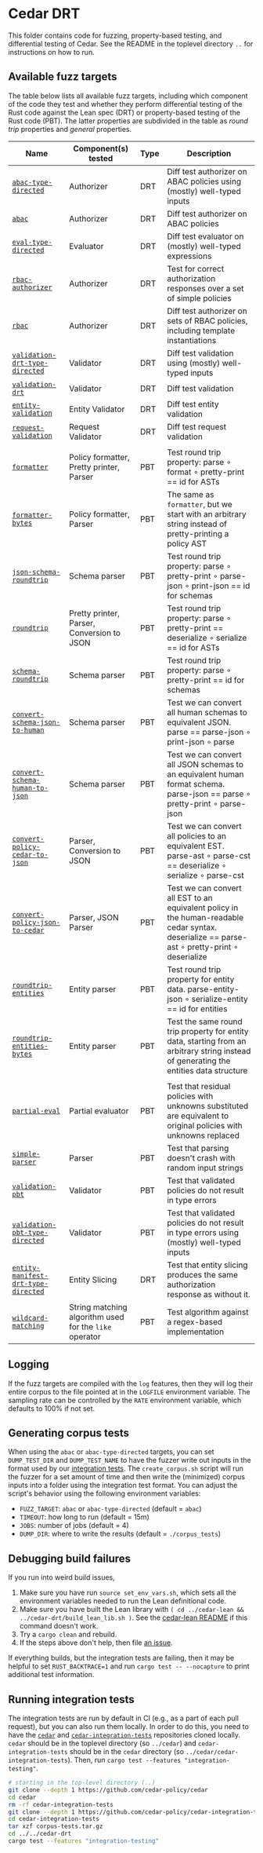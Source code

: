 # Cedar DRT

This folder contains code for fuzzing, property-based testing, and differential testing of Cedar.
See the README in the toplevel directory `..` for instructions on how to run.

## Available fuzz targets

The table below lists all available fuzz targets, including which component of the code they test and whether they perform differential testing of the Rust code against the Lean spec (DRT) or property-based testing of the Rust code (PBT). The latter properties are subdivided in the table as _round trip_ properties and _general_ properties.

| Name | Component(s) tested | Type | Description |
| ----------- | ----------- | ----------- | ----------- |
| [`abac-type-directed`](fuzz/fuzz_targets/abac-type-directed.rs) | Authorizer | DRT | Diff test authorizer on ABAC policies using (mostly) well-typed inputs |
| [`abac`](fuzz/fuzz_targets/abac.rs) | Authorizer | DRT | Diff test authorizer on ABAC policies |
| [`eval-type-directed`](fuzz/fuzz_targets/eval-type-directed.rs) | Evaluator | DRT | Diff test evaluator on (mostly) well-typed expressions |
| [`rbac-authorizer`](fuzz/fuzz_targets/rbac-authorizer.rs) | Authorizer | DRT | Test for correct authorization responses over a set of simple policies |
| [`rbac`](fuzz/fuzz_targets/rbac.rs) | Authorizer | DRT | Diff test authorizer on sets of RBAC policies, including template instantiations |
| [`validation-drt-type-directed`](fuzz/fuzz_targets/validation-drt-type-directed.rs) | Validator | DRT | Diff test validation using (mostly) well-typed inputs |
| [`validation-drt`](fuzz/fuzz_targets/validation-drt.rs) | Validator | DRT | Diff test validation |
| [`entity-validation`](fuzz/fuzz_targets/entity-validation.rs) | Entity Validator | DRT | Diff test entity validation | 
| [`request-validation`](fuzz/fuzz_targets/request-validation.rs) | Request Validator | DRT | Diff test request validation |
|  |  |  |  |
| [`formatter`](fuzz/fuzz_targets/formatter.rs) | Policy formatter, Pretty printer, Parser | PBT | Test round trip property: parse ∘ format ∘ pretty-print == id for ASTs |
| [`formatter-bytes`](fuzz/fuzz_targets/formatter-bytes.rs) | Policy formatter, Parser | PBT | The same as `formatter`, but we start with an arbitrary string instead of pretty-printing a policy AST |
| [`json-schema-roundtrip`](fuzz/fuzz_targets/json-schema-roundtrip.rs) | Schema parser | PBT | Test round trip property: parse ∘ pretty-print ∘ parse-json ∘ print-json == id for schemas
| [`roundtrip`](fuzz/fuzz_targets/roundtrip.rs) | Pretty printer, Parser, Conversion to JSON | PBT | Test round trip property: parse ∘ pretty-print == deserialize ∘ serialize == id for ASTs |
| [`schema-roundtrip`](fuzz/fuzz_targets/schema-roundtrip.rs) | Schema parser | PBT | Test round trip property: parse ∘ pretty-print == id for schemas
| [`convert-schema-json-to-human`](fuzz/fuzz_targets/convert-schema-json-to-human.rs) | Schema parser | PBT | Test we can convert all human schemas to equivalent JSON. parse == parse-json ∘ print-json ∘ parse 
| [`convert-schema-human-to-json`](fuzz/fuzz_targets/convert-schema-human-to-json.rs) | Schema parser | PBT | Test we can convert all JSON schemas to an equivalent human format schema. parse-json == parse ∘ pretty-print ∘ parse-json
| [`convert-policy-cedar-to-json`](fuzz/fuzz_targets/convert-policy-cedar-to-json.rs) | Parser, Conversion to JSON | PBT | Test we can convert all policies to an equivalent EST.  parse-ast ∘ parse-cst == deserialize ∘ serialize ∘ parse-cst
| [`convert-policy-json-to-cedar`](fuzz/fuzz_targets/convert-policy-json-to-cedar.rs) | Parser, JSON Parser | PBT | Test we can convert all EST to an equivalent policy in the human-readable cedar syntax. deserialize == parse-ast ∘ pretty-print ∘ deserialize
| [`roundtrip-entities`](fuzz/fuzz_targets/roundtrip-entities.rs) | Entity parser | PBT | Test round trip property for entity data. parse-entity-json ∘ serialize-entity == id for entities |
| [`roundtrip-entities-bytes`](fuzz/fuzz_targets/roundtrip-entities.rs) | Entity parser | PBT | Test the same round trip property for entity data, starting from an arbitrary string instead of generating the entities data structure |
|  |  |  |  |
| [`partial-eval`](fuzz/fuzz_targets/partial-eval.rs) | Partial evaluator | PBT | Test that residual policies with unknowns substituted are equivalent to original policies with unknowns replaced |
| [`simple-parser`](fuzz/fuzz_targets/simple-parser.rs) |  Parser | PBT | Test that parsing doesn't crash with random input strings |
| [`validation-pbt`](fuzz/fuzz_targets/validation-pbt.rs) | Validator | PBT | Test that validated policies do not result in type errors |
| [`validation-pbt-type-directed`](fuzz/fuzz_targets/validation-pbt-type-directed.rs) | Validator | PBT | Test that validated policies do not result in type errors using (mostly) well-typed inputs |
| [`entity-manifest-drt-type-directed`](fuzz/fuzz_targets/entity-slicing-pbt-type-directed.rs) | Entity Slicing | DRT | Test that entity slicing produces the same authorization response as without it. |
| [`wildcard-matching`](fuzz/fuzz_targets/wildcard-matching.rs) | String matching algorithm used for the `like` operator | PBT | Test algorithm against a regex-based implementation |
## Logging

If the fuzz targets are compiled with the `log` features, then they will log their entire corpus to the file pointed at in the `LOGFILE` environment variable.
The sampling rate can be controlled by the `RATE` environment variable, which defaults to 100% if not set.

## Generating corpus tests

When using the `abac` or `abac-type-directed` targets, you can set `DUMP_TEST_DIR` and `DUMP_TEST_NAME` to have the fuzzer write out inputs in the format used by our [integration tests](https://github.com/cedar-policy/cedar/tree/main/cedar-integration-tests).
The `create_corpus.sh` script will run the fuzzer for a set amount of time and then write the (minimized) corpus inputs into a folder using the integration test format.
You can adjust the script's behavior using the following environment variables:

* `FUZZ_TARGET`: `abac` or `abac-type-directed` (default = `abac`)
* `TIMEOUT`: how long to run (default = 15m)
* `JOBS`: number of jobs (default = 4)
* `DUMP_DIR`: where to write the results (default = `./corpus_tests`)

## Debugging build failures

If you run into weird build issues,
1. Make sure you have run `source set_env_vars.sh`, which sets all the environment variables needed to run the Lean definitional code.
2. Make sure you have built the Lean library with `( cd ../cedar-lean && ../cedar-drt/build_lean_lib.sh )`. See the [cedar-lean README](../cedar-lean/README.md) if this command doesn't work.
3. Try a `cargo clean` and rebuild.
4. If the steps above don't help, then file [an issue](https://github.com/cedar-policy/cedar-spec/issues).

If everything builds, but the integration tests are failing, then it may be helpful to set `RUST_BACKTRACE=1` and run `cargo test -- --nocapture` to print additional test information.

## Running integration tests

The integration tests are run by default in CI (e.g., as a part of each pull request), but you can also run them locally.
In order to do this, you need to have the [`cedar`](https://github.com/cedar-policy/cedar) and [`cedar-integration-tests`](https://github.com/cedar-policy/cedar-integration-tests) repositories cloned locally.
`cedar` should be in the toplevel directory (so `../cedar`) and `cedar-integration-tests` should be in the `cedar` directory (so `../cedar/cedar-integration-tests`).
Then, run `cargo test --features "integration-testing"`.

```bash
# starting in the top-level directory (..)
git clone --depth 1 https://github.com/cedar-policy/cedar
cd cedar
rm -rf cedar-integration-tests
git clone --depth 1 https://github.com/cedar-policy/cedar-integration-tests
cd cedar-integration-tests
tar xzf corpus-tests.tar.gz
cd ../../cedar-drt
cargo test --features "integration-testing"
```

